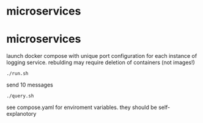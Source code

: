 ﻿# microservices
# microservices

launch docker compose with unique port configuration for each instance of logging service. rebulding may require deletion of containers (not images!)
```
./run.sh
```

send 10 messages
```
./query.sh
```

see compose.yaml for enviroment variables. they should be self-explanotory
